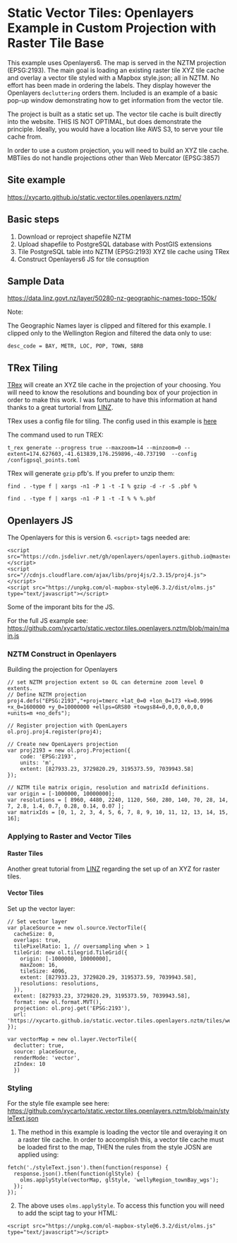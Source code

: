 # Static Vector Tiles: Openlayers Example in Custom Projection with Raster Tile Base

This example uses Openlayers6. The map is served in the NZTM projection (EPSG:2193).  The main goal is loading an existing raster tile XYZ tile cache and overlay a vector tile styled with a Mapbox style.json; all in NZTM. No effort has been made in ordering the labels. They display however the Openlayers `decluttering` orders them. Included is an example of a basic pop-up window demonstrating how to get information from the vector tile.

The project is built as a static set up.  The vector tile cache is built directly into the website. THIS IS NOT OPTIMAL, but does demonstrate the principle. Ideally, you would have a location like AWS S3, to serve your tile cache from.  

In order to use a custom projection, you will need to build an XYZ tile cache.  MBTiles do not handle projections other than Web Mercator (EPSG:3857)

## Site example 

https://xycarto.github.io/static.vector.tiles.openlayers.nztm/

## Basic steps

1. Download or reproject shapefile NZTM
2. Upload shapefile to PostgreSQL database with PostGIS extensions
3. Tile PostgreSQL table into NZTM (EPSG:2193) XYZ tile cache using TRex
4. Construct Openlayers6 JS for tile consuption

## Sample Data

https://data.linz.govt.nz/layer/50280-nz-geographic-names-topo-150k/

Note:

The Geographic Names layer is clipped and filtered for this example. I clipped only to the Wellington Region and filtered the data only to use:

```
desc_code = BAY, METR, LOC, POP, TOWN, SBRB
```

## TRex Tiling

[TRex](https://t-rex.tileserver.ch) will create an XYZ tile cache in the projection of your choosing.  You will need to know the resolutions and bounding box of your projection in order to make this work. I was fortunate to have this information at hand thanks to a great turtorial from [LINZ](https://www.linz.govt.nz/data/linz-data-service/guides-and-documentation/nztm2000-map-tile-service-schema). 

TRex uses a config file for tiling.  The config used in this example is [here](https://github.com/xycarto/static.vector.tiles.openlayers.nztm/blob/main/config/configpsql_points.toml)

The command used to run TREX:

```
t_rex generate --progress true --maxzoom=14 --minzoom=0 --extent=174.627603,-41.613839,176.259896,-40.737190  --config /configpsql_points.toml
```

TRex will generate `gzip` pfb's.  If you prefer to unzip them:

```find . -type f | xargs -n1 -P 1 -t -I % gzip -d -r -S .pbf %```

```find . -type f | xargs -n1 -P 1 -t -I % % %.pbf```

## Openlayers JS

The Openlayers for this is version 6.  `<script>` tags needed are:

```
<script src="https://cdn.jsdelivr.net/gh/openlayers/openlayers.github.io@master/en/v6.5.0/build/ol.js"></script>
<script src="//cdnjs.cloudflare.com/ajax/libs/proj4js/2.3.15/proj4.js"></script>
<script src="https://unpkg.com/ol-mapbox-style@6.3.2/dist/olms.js" type="text/javascript"></script>
```

Some of the imporant bits for the JS. 

For the full JS example see: https://github.com/xycarto/static.vector.tiles.openlayers.nztm/blob/main/main.js

### NZTM Construct in Openlayers

Building the projection for Openlayers

```
// set NZTM projection extent so OL can determine zoom level 0 extents.
// Define NZTM projection
proj4.defs("EPSG:2193","+proj=tmerc +lat_0=0 +lon_0=173 +k=0.9996 +x_0=1600000 +y_0=10000000 +ellps=GRS80 +towgs84=0,0,0,0,0,0,0 +units=m +no_defs");

// Register projection with OpenLayers
ol.proj.proj4.register(proj4);

// Create new OpenLayers projection
var proj2193 = new ol.proj.Projection({
	code: 'EPSG:2193',
	units: 'm',
	extent: [827933.23, 3729820.29, 3195373.59, 7039943.58]
});

// NZTM tile matrix origin, resolution and matrixId definitions.
var origin = [-1000000, 10000000];
var resolutions = [ 8960, 4480, 2240, 1120, 560, 280, 140, 70, 28, 14, 7, 2.8, 1.4, 0.7, 0.28, 0.14, 0.07 ];
var matrixIds = [0, 1, 2, 3, 4, 5, 6, 7, 8, 9, 10, 11, 12, 13, 14, 15, 16];
```

### Applying to Raster and Vector Tiles

#### Raster Tiles

Another great tutorial from [LINZ](https://www.linz.govt.nz/data/linz-data-service/guides-and-documentation/using-lds-xyz-services-in-openlayers) regarding the set up of an XYZ for raster tiles. 

#### Vector Tiles

Set up the vector layer: 

```
// Set vector layer
var placeSource = new ol.source.VectorTile({
  cacheSize: 0,
  overlaps: true,
  tilePixelRatio: 1, // oversampling when > 1
  tileGrid: new ol.tilegrid.TileGrid({ 
    origin: [-1000000, 10000000],
    maxZoom: 16,
    tileSize: 4096,
    extent: [827933.23, 3729820.29, 3195373.59, 7039943.58],
    resolutions: resolutions,
  }),
  extent: [827933.23, 3729820.29, 3195373.59, 7039943.58],
  format: new ol.format.MVT(),
  projection: ol.proj.get('EPSG:2193'),
  url: 'https://xycarto.github.io/static.vector.tiles.openlayers.nztm/tiles/wellyRegion_townBay_nztm/{z}/{x}/{y}.pbf'
});

var vectorMap = new ol.layer.VectorTile({
  declutter: true,
  source: placeSource,
  renderMode: 'vector',
  zIndex: 10
  })
```

### Styling

For the style file example see here: https://github.com/xycarto/static.vector.tiles.openlayers.nztm/blob/main/styleText.json

1. The method in this example is loading the vector tile and overaying it on a raster tile cache.  In order to accomplish this, a vector tile cache must be loaded first to the map, THEN the rules from the style JOSN are applied using:

```
fetch('./styleText.json').then(function(response) {
  response.json().then(function(glStyle) {
    olms.applyStyle(vectorMap, glStyle, 'wellyRegion_townBay_wgs');
  });
});
```
2. The above uses `olms.applyStyle`. To access this function you will need to add the scipt tag to your HTML:

```<script src="https://unpkg.com/ol-mapbox-style@6.3.2/dist/olms.js" type="text/javascript"></script>```